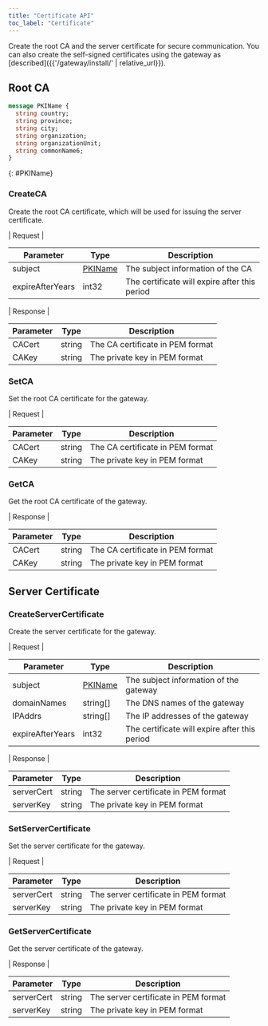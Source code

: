 ```yaml
---
title: "Certificate API"
toc_label: "Certificate"  
---
```


Create the root CA and the server certificate for secure communication. You can also create the self-signed certificates using the gateway as [described]({{'/gateway/install/' | relative_url}}). 

## Root CA

```protobuf
message PKIName {
  string country;
  string province;
  string city;
  string organization;
  string organizationUnit;
  string commonName6;
}
```
{: #PKIName}

### CreateCA

Create the root CA certificate, which will be used for issuing the server certificate. 

| Request |

| Parameter | Type | Description |
| --------- | ---- | ----------- |
| subject | [PKIName](#PKIName) | The subject information of the CA |
| expireAfterYears | int32 | The certificate will expire after this period |

| Response |

| Parameter | Type | Description |
| --------- | ---- | ----------- |
| CACert | string | The CA certificate in PEM format |
| CAKey | string | The private key in PEM format |

### SetCA

Set the root CA certificate for the gateway. 

| Request |

| Parameter | Type | Description |
| --------- | ---- | ----------- |
| CACert | string | The CA certificate in PEM format |
| CAKey | string | The private key in PEM format |

### GetCA

Get the root CA certificate of the gateway.

| Response |

| Parameter | Type | Description |
| --------- | ---- | ----------- |
| CACert | string | The CA certificate in PEM format |
| CAKey | string | The private key in PEM format |

## Server Certificate

### CreateServerCertificate

Create the server certificate for the gateway. 

| Request |

| Parameter | Type | Description |
| --------- | ---- | ----------- |
| subject | [PKIName](#PKIName) | The subject information of the gateway |
| domainNames | string[] | The DNS names of the gateway |
| IPAddrs | string[] | The IP addresses of the gateway |
| expireAfterYears | int32 | The certificate will expire after this period |

| Response |

| Parameter | Type | Description |
| --------- | ---- | ----------- |
| serverCert | string | The server certificate in PEM format  |
| serverKey | string | The private key in PEM format |

### SetServerCertificate

Set the server certificate for the gateway. 

| Request |

| Parameter | Type | Description |
| --------- | ---- | ----------- |
| serverCert | string | The server certificate in PEM format  |
| serverKey | string | The private key in PEM format |

### GetServerCertificate

Get the server certificate of the gateway. 

| Response |

| Parameter | Type | Description |
| --------- | ---- | ----------- |
| serverCert | string | The server certificate in PEM format |
| serverKey | string | The private key in PEM format |

